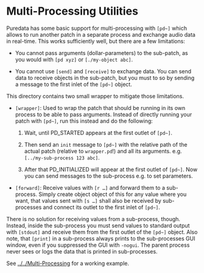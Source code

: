 Multi-Processing Utilities
==========================

Puredata has some basic support for multi-processing with `[pd~]` which allows
to run another patch in a separate process and exchange audio data in real-time.
This works sufficiently well, but there are a few limitations:

 * You cannot pass arguments (dollar-parameters) to the sub-patch, as you would
   with `[pd xyz]` or `[./my-object abc]`.

 * You cannot use `[send]` and `[receive]` to exchange data. You can send data
   to receive objects in the sub-patch, but you must to so by sending a message
   to the first inlet of the `[pd~]` object.

This directory contains two small wrapper to mitigate those limitations.

 * `[wrapper]`: Used to wrap the patch that should be running in its own process
   to be able to pass arguments. Instead of directly running your patch with `[pd~]`,
   run this instead and do the following:

     1. Wait, until PD_STARTED appears at the first outlet of `[pd~]`.

     2. Then send an `init` message to `[pd~]` with the relative path of the
        actual patch (relative to `wrapper.pd`!) and all its arguments. e.g.
        `[../my-sub-process 123 abc]`.

     3. After that PD_INITIALIZED will appear at the first outlet of `[pd~]`.
        Now you can send messages to the sub-process e.g. to set parameters.

 * `[forward]`: Receive values with `[r …]` and forward them to a sub-process.
    Simply create object object of this for any value where you want, that
    values sent with `[s …]` shall also be received by sub-processes and connect
    its outlet to the first inlet of `[pd~]`.

There is no solution for receiving values from a sub-process, though. Instead,
inside the sub-process you must send values to standard output with `[stdout]`
and receive them from the first outlet of the `[pd~]` object. Also note, that
`[print]` in a sub-process always prints to the sub-processes GUI window, even
if you suppressed the GUI with `-nogui`. The parent process never sees or logs
the data that is printed in sub-processes.

See [../../Multi-Processing](../../Multi-Processing) for a working example.
